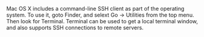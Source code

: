 Mac OS X includes a command-line SSH client as part of the operating system. To use it, goto Finder, and selext Go -> Utilities from the top menu. Then look for Terminal. Terminal can be used to get a local terminal window, and also supports SSH connections to remote servers.

